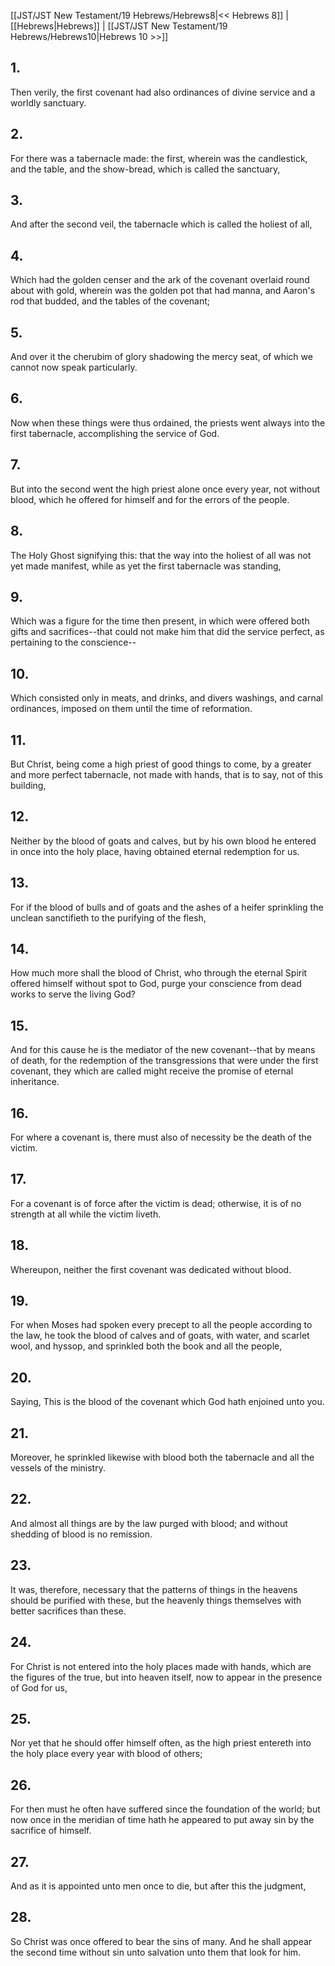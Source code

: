 [[JST/JST New Testament/19 Hebrews/Hebrews8|<< Hebrews 8]] | [[Hebrews|Hebrews]] | [[JST/JST New Testament/19 Hebrews/Hebrews10|Hebrews 10 >>]]
## 1.
Then verily, the first covenant had also ordinances of divine service and a worldly sanctuary.
## 2.
For there was a tabernacle made: the first, wherein was the candlestick, and the table, and the show-bread, which is called the sanctuary,
## 3.
And after the second veil, the tabernacle which is called the holiest of all,
## 4.
Which had the golden censer and the ark of the covenant overlaid round about with gold, wherein was the golden pot that had manna, and Aaron\'s rod that budded, and the tables of the covenant;
## 5.
And over it the cherubim of glory shadowing the mercy seat, of which we cannot now speak particularly.
## 6.
Now when these things were thus ordained, the priests went always into the first tabernacle, accomplishing the service of God.
## 7.
But into the second went the high priest alone once every year, not without blood, which he offered for himself and for the errors of the people.
## 8.
The Holy Ghost signifying this: that the way into the holiest of all was not yet made manifest, while as yet the first tabernacle was standing,
## 9.
Which was a figure for the time then present, in which were offered both gifts and sacrifices\--that could not make him that did the service perfect, as pertaining to the conscience\--
## 10.
Which consisted only in meats, and drinks, and divers washings, and carnal ordinances, imposed on them until the time of reformation.
## 11.
But Christ, being come a high priest of good things to come, by a greater and more perfect tabernacle, not made with hands, that is to say, not of this building,
## 12.
Neither by the blood of goats and calves, but by his own blood he entered in once into the holy place, having obtained eternal redemption for us.
## 13.
For if the blood of bulls and of goats and the ashes of a heifer sprinkling the unclean sanctifieth to the purifying of the flesh,
## 14.
How much more shall the blood of Christ, who through the eternal Spirit offered himself without spot to God, purge your conscience from dead works to serve the living God?
## 15.
And for this cause he is the mediator of the new covenant\--that by means of death, for the redemption of the transgressions that were under the first covenant, they which are called might receive the promise of eternal inheritance.
## 16.
For where a covenant is, there must also of necessity be the death of the victim.
## 17.
For a covenant is of force after the victim is dead; otherwise, it is of no strength at all while the victim liveth.
## 18.
Whereupon, neither the first covenant was dedicated without blood.
## 19.
For when Moses had spoken every precept to all the people according to the law, he took the blood of calves and of goats, with water, and scarlet wool, and hyssop, and sprinkled both the book and all the people,
## 20.
Saying, This is the blood of the covenant which God hath enjoined unto you.
## 21.
Moreover, he sprinkled likewise with blood both the tabernacle and all the vessels of the ministry.
## 22.
And almost all things are by the law purged with blood; and without shedding of blood is no remission.
## 23.
It was, therefore, necessary that the patterns of things in the heavens should be purified with these, but the heavenly things themselves with better sacrifices than these.
## 24.
For Christ is not entered into the holy places made with hands, which are the figures of the true, but into heaven itself, now to appear in the presence of God for us,
## 25.
Nor yet that he should offer himself often, as the high priest entereth into the holy place every year with blood of others;
## 26.
For then must he often have suffered since the foundation of the world; but now once in the meridian of time hath he appeared to put away sin by the sacrifice of himself.
## 27.
And as it is appointed unto men once to die, but after this the judgment,
## 28.
So Christ was once offered to bear the sins of many. And he shall appear the second time without sin unto salvation unto them that look for him.

